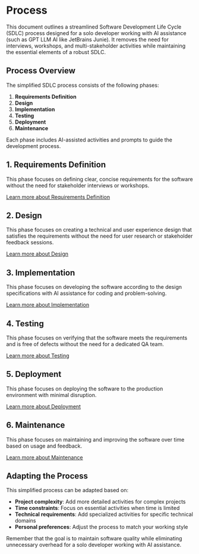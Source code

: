 # Process

This document outlines a streamlined Software Development Life Cycle (SDLC) process designed for a solo developer working with AI assistance (such as GPT LLM AI
like JetBrains Junie). It removes the need for interviews, workshops, and multi-stakeholder activities while maintaining the essential elements of a robust
SDLC.

## Process Overview

The simplified SDLC process consists of the following phases:

1. **Requirements Definition**
2. **Design**
3. **Implementation**
4. **Testing**
5. **Deployment**
6. **Maintenance**

Each phase includes AI-assisted activities and prompts to guide the development process.

## 1. Requirements Definition

This phase focuses on defining clear, concise requirements for the software without the need for stakeholder interviews or workshops.

[Learn more about Requirements Definition](Simplified-Requirements-Definition.md)

## 2. Design

This phase focuses on creating a technical and user experience design that satisfies the requirements without the need for user research or stakeholder feedback
sessions.

[Learn more about Design](Simplified-Design.md)

## 3. Implementation

This phase focuses on developing the software according to the design specifications with AI assistance for coding and problem-solving.

[Learn more about Implementation](Simplified-Implementation.md)

## 4. Testing

This phase focuses on verifying that the software meets the requirements and is free of defects without the need for a dedicated QA team.

[Learn more about Testing](Simplified-Testing.md)

## 5. Deployment

This phase focuses on deploying the software to the production environment with minimal disruption.

[Learn more about Deployment](Simplified-Deployment.md)

## 6. Maintenance

This phase focuses on maintaining and improving the software over time based on usage and feedback.

[Learn more about Maintenance](Simplified-Maintenance.md)

## Adapting the Process

This simplified process can be adapted based on:

- **Project complexity**: Add more detailed activities for complex projects
- **Time constraints**: Focus on essential activities when time is limited
- **Technical requirements**: Add specialized activities for specific technical domains
- **Personal preferences**: Adjust the process to match your working style

Remember that the goal is to maintain software quality while eliminating unnecessary overhead for a solo developer working with AI assistance.
